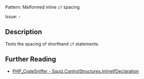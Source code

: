 Pattern: Malformed inline `if` spacing

Issue: -

## Description

Tests the spacing of shorthand `if` statements.

## Further Reading

* [PHP_CodeSniffer - Squiz.ControlStructures.InlineIfDeclaration](https://github.com/PHPCSStandards/PHP_CodeSniffer/blob/master/src/Standards/Squiz/Sniffs/ControlStructures/InlineIfDeclarationSniff.php)